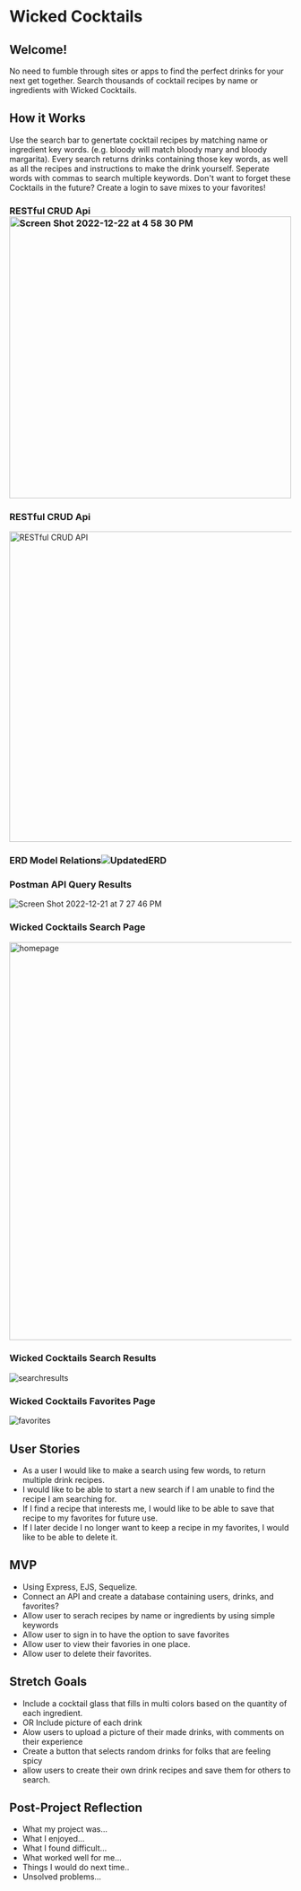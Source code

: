 # Wicked Cocktails

## Welcome!

No need to fumble through sites or apps to find the perfect drinks for your next get together. Search thousands of cocktail recipes by name or ingredients with Wicked Cocktails.

## How it Works

Use the search bar to genertate cocktail recipes by matching name or ingredient key words. (e.g. bloody will match bloody mary and bloody margarita). Every search returns drinks containing those key words, as well as all the recipes and instructions to make the drink yourself. Seperate words with commas to search multiple keywords. Don't want to forget these Cocktails in the future? Create a login to save mixes to your favorites!


### RESTful CRUD Api<img width="503" alt="Screen Shot 2022-12-22 at 4 58 30 PM" src="https://user-images.githubusercontent.com/115594817/209239747-75376ddb-e5ee-4a37-b85e-060e90078901.png">
### RESTful CRUD Api 

<img width="554" alt="RESTful CRUD API" src="https://user-images.githubusercontent.com/115594817/209220703-2ca5b570-79be-4595-9f64-827d7ca70ea1.png">



### ERD Model Relations![UpdatedERD](https://user-images.githubusercontent.com/115594817/209237007-45520309-1af5-49a8-873a-77e72031167d.png)


### Postman API Query Results
![Screen Shot 2022-12-21 at 7 27 46 PM](https://user-images.githubusercontent.com/115594817/209176372-02e4c9d7-a0ad-4559-ab56-e4090a2afd1a.png)

### Wicked Cocktails Search Page
<img width="710" alt="homepage" src="https://user-images.githubusercontent.com/115594817/209176215-2cc3bdee-471c-44b0-9eae-e5a41797d0f9.png">

### Wicked Cocktails Search Results
![searchresults](https://user-images.githubusercontent.com/115594817/209176304-91e0f964-0d03-4a19-a3e8-7fc0e689e403.png)

### Wicked Cocktails Favorites Page
![favorites](https://user-images.githubusercontent.com/115594817/209176409-33f40638-3a6c-4d49-9322-2d3db1f2af8b.png)



## User Stories
- As a user I would like to make a search using few words, to return multiple drink recipes.
- I would like to be able to start a new search if I am unable to find the recipe I am searching for.
- If I find a recipe that interests me, I would like to be able to save that recipe to my favorites for future use.
- If I later decide I no longer want to keep a recipe in my favorites, I would like to be able to delete it.


## MVP

- Using Express, EJS, Sequelize.
- Connect an API and create a database containing users, drinks, and favorites?
- Allow user to serach recipes by name or ingredients by using simple keywords
- Allow user to sign in to have the option to save favorites
- Allow user to view their favories in one place.
- Allow user to delete their favorites.

## Stretch Goals

- Include a cocktail glass that fills in multi colors based on the quantity of each ingredient. 
- OR Include picture of each drink
- Alow users to upload a picture of their made drinks, with comments on their experience
- Create a button that selects random drinks for folks that are feeling spicy 
- allow users to create their own drink recipes and save them for others to search.

## Post-Project Reflection

- What my project was...
- What I enjoyed...
- What I found difficult...
- What worked well for me...
- Things I would do next time..
- Unsolved problems...
